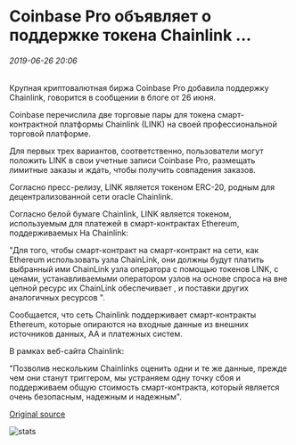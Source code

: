 # Coinbase Pro объявляет о поддержке токена Chainlink ...

###### 2019-06-26 20:06

Крупная криптовалютная биржа Coinbase Pro добавила поддержку Chainlink, говорится в сообщении в блоге от 26 июня.

Coinbase перечислила две торговые пары для токена смарт-контрактной платформы Chainlink (LINK) на своей профессиональной торговой платформе.

Для первых трех вариантов, соответственно, пользователи могут положить LINK в свои учетные записи Coinbase Pro, размещать лимитные заказы и ждать, чтобы получить совпадения заказов.

Согласно пресс-релизу, LINK является токеном ERC-20, родным для децентрализованной сети oracle Chainlink.

Согласно белой бумаге Chainlink, LINK является токеном, используемым для платежей в смарт-контрактах Ethereum, поддерживаемых На Chainlink:

"Для того, чтобы смарт-контракт на смарт-контракт на сети, как Ethereum использовать узла ChainLink, они должны будут платить выбранный ими ChainLink узла оператора с помощью токенов LINK, с ценами, устанавливаемыми оператором узлов на основе спроса на вне цепной ресурс их ChainLink обеспечивает , и поставки других аналогичных ресурсов ".

Сообщается, что сеть Chainlink поддерживает смарт-контракты Ethereum, которые опираются на входные данные из внешних источников данных, AA и платежных систем.

В рамках веб-сайта Chainlink:

"Позволив нескольким Chainlinks оценить одни и те же данные, прежде чем они станут триггером, мы устраняем одну точку сбоя и поддерживаем общую стоимость смарт-контракта, который является очень безопасным, надежным и надежным".

[Original source](https://cointelegraph.com/news/coinbase-pro-announces-support-for-chainlink-token)

![stats](https://c.statcounter.com/11760860/0/a89fa40b/1/ "stats")